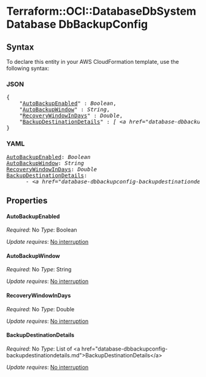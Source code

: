 # Terraform::OCI::DatabaseDbSystem Database DbBackupConfig

## Syntax

To declare this entity in your AWS CloudFormation template, use the following syntax:

### JSON

<pre>
{
    "<a href="#autobackupenabled" title="AutoBackupEnabled">AutoBackupEnabled</a>" : <i>Boolean</i>,
    "<a href="#autobackupwindow" title="AutoBackupWindow">AutoBackupWindow</a>" : <i>String</i>,
    "<a href="#recoverywindowindays" title="RecoveryWindowInDays">RecoveryWindowInDays</a>" : <i>Double</i>,
    "<a href="#backupdestinationdetails" title="BackupDestinationDetails">BackupDestinationDetails</a>" : <i>[ &lt;a href=&#34;database-dbbackupconfig-backupdestinationdetails.md&#34;&gt;BackupDestinationDetails&lt;/a&gt;, ... ]</i>
}
</pre>

### YAML

<pre>
<a href="#autobackupenabled" title="AutoBackupEnabled">AutoBackupEnabled</a>: <i>Boolean</i>
<a href="#autobackupwindow" title="AutoBackupWindow">AutoBackupWindow</a>: <i>String</i>
<a href="#recoverywindowindays" title="RecoveryWindowInDays">RecoveryWindowInDays</a>: <i>Double</i>
<a href="#backupdestinationdetails" title="BackupDestinationDetails">BackupDestinationDetails</a>: <i>
      - &lt;a href=&#34;database-dbbackupconfig-backupdestinationdetails.md&#34;&gt;BackupDestinationDetails&lt;/a&gt;</i>
</pre>

## Properties

#### AutoBackupEnabled

_Required_: No
_Type_: Boolean

_Update requires_: [No interruption](https://docs.aws.amazon.com/AWSCloudFormation/latest/UserGuide/using-cfn-updating-stacks-update-behaviors.html#update-no-interrupt)

#### AutoBackupWindow

_Required_: No
_Type_: String

_Update requires_: [No interruption](https://docs.aws.amazon.com/AWSCloudFormation/latest/UserGuide/using-cfn-updating-stacks-update-behaviors.html#update-no-interrupt)

#### RecoveryWindowInDays

_Required_: No
_Type_: Double

_Update requires_: [No interruption](https://docs.aws.amazon.com/AWSCloudFormation/latest/UserGuide/using-cfn-updating-stacks-update-behaviors.html#update-no-interrupt)

#### BackupDestinationDetails

_Required_: No
_Type_: List of &lt;a href=&#34;database-dbbackupconfig-backupdestinationdetails.md&#34;&gt;BackupDestinationDetails&lt;/a&gt;

_Update requires_: [No interruption](https://docs.aws.amazon.com/AWSCloudFormation/latest/UserGuide/using-cfn-updating-stacks-update-behaviors.html#update-no-interrupt)

